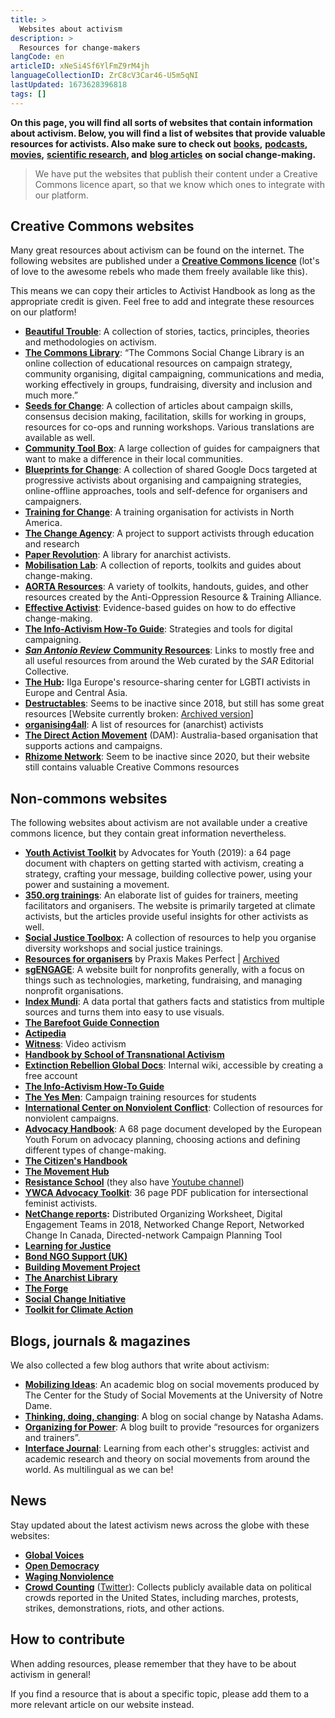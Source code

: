 ```yaml
---
title: >
  Websites about activism
description: >
  Resources for change-makers
langCode: en
articleID: xNeSi4Sf6YlFmZ9rM4jh
languageCollectionID: ZrC8cV3Car46-U5m5qNI
lastUpdated: 1673628396818
tags: []
---
```


**On this page, you will find all sorts of websites that contain information about activism. Below, you will find a list of websites that provide valuable resources for activists. Also make sure to check out** [**books**](/resources/books)**,** [**podcasts**](/resources/podcasts)**,** [**movies**](/resources/films-documentaries)**,** [**scientific research**](/resources/scientific-research)**, and** [**blog articles**](/resources/articles-and-blogs) **on social change-making.**

> We have put the websites that publish their content under a Creative Commons licence apart, so that we know which ones to integrate with our platform.

## Creative Commons websites

Many great resources about activism can be found on the internet. The following websites are published under a [**Creative Commons licence**](http://creativecommons.org) (lot's of love to the awesome rebels who made them freely available like this).  
  
This means we can copy their articles to Activist Handbook as long as the appropriate credit is given. Feel free to add and integrate these resources on our platform!

-   [**Beautiful Trouble**](/resources/beautiful-trouble): A collection of stories, tactics, principles, theories and methodologies on activism.
-   [**The Commons Library**](/resources/the-commons-library): “The Commons Social Change Library is an online collection of educational resources on campaign strategy, community organising, digital campaigning, communications and media, working effectively in groups, fundraising, diversity and inclusion and much more.”
-   [**Seeds for Change**](/resources/seeds-for-change): A collection of articles about campaign skills, consensus decision making, facilitation, skills for working in groups, resources for co-ops and running workshops. Various translations are available as well.
-   [**Community Tool Box**](/resources/community-tool-box): A large collection of guides for campaigners that want to make a difference in their local communities.
-   [**Blueprints for Change**](/resources/blueprints-for-change): A collection of shared Google Docs targeted at progressive activists about organising and campaigning strategies, online-offline approaches, tools and self-defence for organisers and campaigners.
-   [**Training for Change**](/resources/training-for-change): A training organisation for activists in North America.
-   [**The Change Agency**](/resources/the-change-agency): A project to support activists through education and research
-   [**Paper Revolution**](/resources/paper-revolution): A library for anarchist activists.
-   [**Mobilisation Lab**](https://mobilisationlab.org/resources/): A collection of reports, toolkits and guides about change-making.
-   [**AORTA Resources**](http://aorta.coop/resources/): A variety of toolkits, handouts, guides, and other resources created by the Anti-Oppression Resource & Training Alliance.
-   [**Effective Activist**](/resources/effective-activist): Evidence-based guides on how to do effective change-making.
-   [**The Info-Activism How-To Guide**](https://howto.informationactivism.org/index.html): Strategies and tools for digital campaigning.
-   [_**San Antonio Review**_ **Community Resources**](https://sareview.org/resources): Links to mostly free and all useful resources from around the Web curated by the _SAR_ Editorial Collective.
-   [**The Hub**](https://hub.ilga-europe.org/themes/)**:** Ilga Europe's resource-sharing center for LGBTI activists in Europe and Central Asia.
-   [**Destructables**](http://destructables.org/): Seems to be inactive since 2018, but still has some great resources \[Website currently broken: [Archived version](https://web.archive.org/web/20210716184742/http://destructables.org/)\]
-   [**organising4all**](https://0xacab.org/marxiavellian/organising4all): A list of resources for (anarchist) activists
-   [**The Direct Action Movement**](https://www.thedirectactionmovement.com/activate) (DAM): Australia-based organisation that supports actions and campaigns.
-   [**Rhizome Network**](/resources/websites/Rhyzome-Network): Seem to be inactive since 2020, but their website still contains valuable Creative Commons resources

## Non-commons websites

The following websites about activism are not available under a creative commons licence, but they contain great information nevertheless.

-   [**Youth Activist Toolkit**](https://advocatesforyouth.org/youth-activist-toolkit/) by Advocates for Youth (2019): a 64 page document with chapters on getting started with activism, creating a strategy, crafting your message, building collective power, using your power and sustaining a movement.
-   [**350.org trainings**](https://trainings.350.org/): An elaborate list of guides for trainers, meeting facilitators and organisers. The website is primarily targeted at climate activists, but the articles provide useful insights for other activists as well.
-   [**Social Justice Toolbox**](https://www.socialjusticetoolbox.com)**:** A collection of resources to help you organise diversity workshops and social justice trainings.
-   [**Resources for organisers**](https://joshuakahnrussell.wordpress.com/resources-for-activists-and-organizers/) by Praxis Makes Perfect | [Archived](https://web.archive.org/web/20191208013159/https://joshuakahnrussell.wordpress.com/resources-for-activists-and-organizers/)
-   [**sgENGAGE**](https://npengage.com/): A website built for nonprofits generally, with a focus on things such as technologies, marketing, fundraising, and managing nonprofit organisations.
-   [**Index Mundi**](https://www.indexmundi.com/): A data portal that gathers facts and statistics from multiple sources and turns them into easy to use visuals.
-   [**The Barefoot Guide Connection**](http://www.barefootguide.org/)
-   [**Actipedia**](https://actipedia.org)
-   [**Witness**](https://www.witness.org/resources/): Video activism
-   [**Handbook by School of Transnational Activism**](https://transnationalactivism.eu/handbook/)
-   [**Extinction Rebellion Global Docs**](https://docs.organise.earth): Internal wiki, accessible by creating a free account
-   [**The Info-Activism How-To Guide**](https://howto.informationactivism.org/index.html)
-   [**The Yes Men**](https://theyesmen.org/learn/bookoftricks): Campaign training resources for students
-   [**International Center on Nonviolent Conflict**](https://www.nonviolent-conflict.org/resource-library/): Collection of resources for nonviolent campaigns.
-   [**Advocacy Handbook**](https://www.youthforum.org/news/advocacy-handbook): A 68 page document developed by the European Youth Forum on advocacy planning, choosing actions and defining different types of change-making.
-   [**The Citizen's Handbook**](https://citizenshandbook.org/toc.html)
-   [**The Movement Hub**](/resources/the-movement-hub)
-   [**Resistance School**](https://www.resistanceschool.com/courses/) (they also have [Youtube channel](https://www.youtube.com/channel/UCqC33pTXw19hp1lIJ8mAcRw/featured))
-   [**YWCA Advocacy Toolkit**]( https://www.ywca.org.au/advocacy-toolkit/): 36 page PDF publication for intersectional feminist activists.
-   [**NetChange reports**](http://netchange.co/reports)**:** Distributed Organizing Worksheet, Digital Engagement Teams in 2018, Networked Change Report, Networked Change In Canada, Directed-network Campaign Planning Tool
-   [**Learning for Justice**](https://www.learningforjustice.org)
-   [**Bond NGO Support (UK)**](https://www.bond.org.uk/ngo-support)
-   [**Building Movement Project**](/resources/building-movement-project)
-   [**The Anarchist Library**](https://theanarchistlibrary.org/)
-   [**The Forge**](https://forgeorganizing.org)
-   [**Social Change Initiative**](https://www.socialchangeinitiative.com/resources-for-change)
-   [**Toolkit for Climate Action**](http://www.networkforclimateaction.org.uk/index.html)

## Blogs, journals & magazines

We also collected a few blog authors that write about activism:

-   [**Mobilizing Ideas**](https://mobilizingideas.wordpress.com/): An academic blog on social movements produced by The Center for the Study of Social Movements at the University of Notre Dame.
-   [**Thinking, doing, changing**](https://thinkingdoingchanging.com/): A blog on social change by Natasha Adams.
-   [**Organizing for Power**](https://www.organizingforpower.org/): A blog built to provide “resources for organizers and trainers”.
-   [**Interface Journal**](https://www.interfacejournal.net): Learning from each other's struggles: activist and academic research and theory on social movements from around the world. As multilingual as we can be!

## News

Stay updated about the latest activism news across the globe with these websites:

-   [**Global Voices**](https://globalvoices.org/)
-   [**Open Democracy**](https://www.opendemocracy.net/)
-   [**Waging Nonviolence**](https://wagingnonviolence.org)
-   [**Crowd Counting**](https://sites.google.com/view/crowdcountingconsortium/about?authuser=0) ([Twitter](https://twitter.com/crowdcounting)): Collects publicly available data on political crowds reported in the United States, including marches, protests, strikes, demonstrations, riots, and other actions.

## How to contribute

When adding resources, please remember that they have to be about activism in general!

If you find a resource that is about a specific topic, please add them to a more relevant article on our website instead.